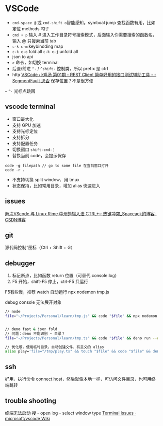 # VSCode

- `cmd-space @` 或 `cmd-shift o`智能感知，symboal jump 查找函数有用，比如定位 methods 勾子
- `cmd + p` 输入 # 进入工作目录符号搜索模式，后面输入你需要搜索的函数名，输入 @ 只搜索当前 tab
- `c-k c-m` keybindding map
- `c-k c-o` fold all `c-k c-j` unfold all
- json to api
- `>` 命令，如切换 terminal
- 后退/前进 `^-` / `^shift-`   控制类，所以 prefix 是 ctrl
- http 
[VSCode 小鸡汤 第01期 - REST Client 简单好用的接口测试辅助工具 - - SegmentFault 思否](https://segmentfault.com/a/1190000018091951)
保存位置？不是很方便

– `^-` 光标点跳回

## vscode terminal

- 窗口最大化
- 支持 GPU 加速
- 支持光标定位
- 支持拆分
- 支持配置任务
- 切换窗口  `shift-cmd-[`
- 替换当前 code，会提示保存
```
code -g filepath // go to some file 在当前窗口打开
code -r .
```
- 不支持切换 split window，用 tmux
- 状态保持，比如常用目录，增加 alias 快速进入

## issues

[解决VScode 与 Linux Rime 中州韵输入法 CTRL+~ 热键冲突_Spaceack的博客-CSDN博客](https://blog.csdn.net/a541972321/article/details/112864684)

## git

源代码控制”图标（Ctrl + Shift + G）

## debugger

1. 标记断点，比如函数 return 位置（可替代 console.log）
2. F5 开始，shift-F5 停止，ctrl-F5 只运行

F5有些慢，推荐 watch 自动运行
npx nodemon tmp.js

debug console 无法展开对象

```sh
// node
file="~/Projects/Personal/learn/tmp.js" && code "$file" && npx nodemon --delay 0ms "$file"


// deno fast & json fold
// 问题：deno 不能识别 ~ 目录？
file="~/Projects/Personal/learn/tmp.ts" && code "$file" && deno run --watch "$file"

// 优化版，使用临时目录，自动创建文件，有意义的 alias
alias play='file="/tmp/play.ts" && touch "$file" && code "$file" && deno run --watch "$file"'
```

## ssh

好用，执行命令 connect host，然后就像本地一样，可访问文件目录，也可用终端跳转

## trouble shooting

终端无法启动
搜 - open log - select window type
[Terminal Issues · microsoft/vscode Wiki](https://github.com/microsoft/vscode/wiki/Terminal-Issues#enabling-trace-logging)
